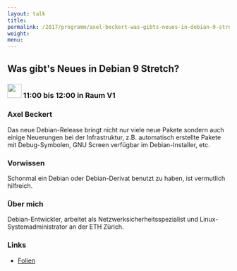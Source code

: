 ```yaml
---
layout: talk
title:
permalink: /2017/programm/axel-beckert-was-gibts-neues-in-debian-9-stretch/
weight:
menu:
---
```

## Was gibt's Neues in Debian 9 Stretch?

### <img height = "32" src="../../../images/talk.svg"> 11:00 bis 12:00 in Raum V1

### Axel Beckert

Das neue Debian-Release bringt nicht nur viele neue Pakete sondern auch einige Neuerungen bei der Infrastruktur, z.B. automatisch erstellte Pakete mit Debug-Symbolen, GNU Screen verfügbar im Debian-Installer, etc. 

### Vorwissen

Schonmal ein Debian oder Debian-Derivat benutzt zu haben, ist vermutlich hilfreich.

### Über mich

Debian-Entwickler, arbeitet als Netzwerksicherheitsspezialist und Linux-Systemadministrator an der ETH Zürich.

### Links

- <a href="https://noone.org/talks/whats-new-in-debian/" target="_blank">Folien</a>
